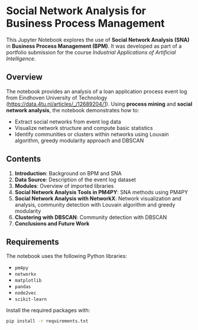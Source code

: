 # Social Network Analysis for Business Process Management

This Jupyter Notebook explores the use of **Social Network Analysis (SNA)** in **Business Process Management (BPM)**. It was developed as part of a portfolio submission for the course *Industrial Applications of Artificial Intelligence*.

## Overview
The notebook provides an analysis of a loan application process event log from Eindhoven University of Technology (https://data.4tu.nl/articles/_/12689204/1). Using **process mining** and **social network analysis**, the notebook demonstrates how to:
- Extract social networks from event log data
- Visualize network structure and compute basic statistics
- Identify communities or clusters within networks using Louvain algorithm, greedy modularity approach and DBSCAN

## Contents
1. **Introduction**: Background on BPM and SNA
2. **Data Source**: Description of the event log dataset
3. **Modules**: Overview of imported libraries
4. **Social Network Analysis Tools in PM4PY**: SNA methods using PM4PY
5. **Social Network Analysis with NetworkX**: Network visualization and analysis, community detection with Louvain algorithm and greedy modularity
6. **Clustering with DBSCAN**: Community detection with DBSCAN
7. **Conclusions and Future Work**

## Requirements
The notebook uses the following Python libraries:
- `pm4py`
- `networkx`
- `matplotlib`
- `pandas`
- `node2vec`
- `scikit-learn`

Install the required packages with:
```bash
pip install -r requirements.txt
